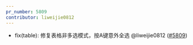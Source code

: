 ```yaml
---
pr_number: 5809
contributor: liweijie0812
---
```


- fix(table): 修复表格非多选模式，按A键意外全选 @liweijie0812 ([#5809](https://github.com/Tencent/tdesign-vue-next/pull/5809))
